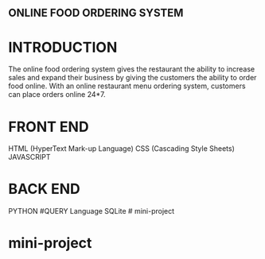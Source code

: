 ## ONLINE FOOD ORDERING SYSTEM

# INTRODUCTION
 The online food ordering system gives the restaurant the ability to increase sales and expand their business by giving the customers the ability to order food online. With an online restaurant menu ordering system, customers can place orders online 24*7. 

# FRONT END 
 HTML (HyperText Mark-up Language)
 CSS (Cascading Style Sheets)
 JAVASCRIPT
# BACK END
 PYTHON
#QUERY Language
 SQLite # mini-project
# mini-project
